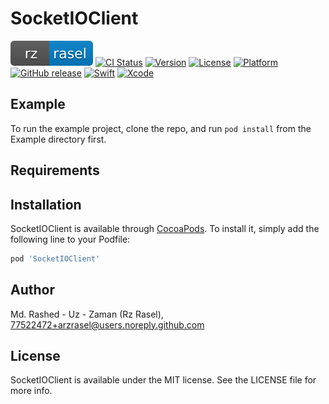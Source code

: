 # SocketIOClient

[![Rz Rasel](https://raw.githubusercontent.com/arzrasel/svg/main/rz-rasel-blue.svg)](https://github.com/rzrasel)
[![CI Status](https://img.shields.io/travis/Rashed/SocketIOClient.svg?style=flat)](https://travis-ci.org/Rashed/SocketIOClient)
[![Version](https://img.shields.io/cocoapods/v/SocketIOClient.svg?style=flat)](https://cocoapods.org/pods/SocketIOClient)
[![License](https://img.shields.io/cocoapods/l/SocketIOClient.svg?style=flat)](https://cocoapods.org/pods/SocketIOClient)
[![Platform](https://img.shields.io/cocoapods/p/SocketIOClient.svg?style=flat)](https://cocoapods.org/pods/SocketIOClient)
[![GitHub release](https://img.shields.io/github/tag/arzrasel/SocketIOClient.svg)](https://github.com/arzrasel/SocketIOClient/releases)
[![Swift](https://img.shields.io/badge/Swift-5.0-orange.svg)](https://swift.org)
[![Xcode](https://img.shields.io/badge/Xcode-11.4-blue.svg)](https://developer.apple.com/xcode)

## Example

To run the example project, clone the repo, and run `pod install` from the Example directory first.

## Requirements

## Installation

SocketIOClient is available through [CocoaPods](https://cocoapods.org). To install
it, simply add the following line to your Podfile:

```ruby
pod 'SocketIOClient'
```

## Author

Md. Rashed - Uz - Zaman (Rz Rasel), 77522472+arzrasel@users.noreply.github.com

## License

SocketIOClient is available under the MIT license. See the LICENSE file for more info.

